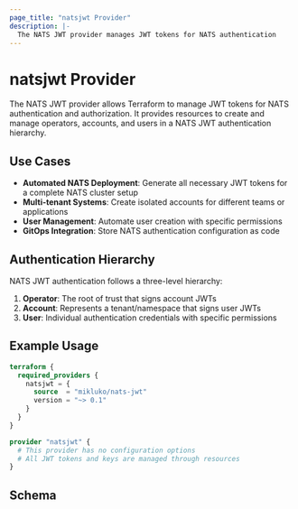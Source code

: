 ```yaml
---
page_title: "natsjwt Provider"
description: |-
  The NATS JWT provider manages JWT tokens for NATS authentication
---
```


# natsjwt Provider

The NATS JWT provider allows Terraform to manage JWT tokens for NATS authentication and authorization. It provides resources to create and manage operators, accounts, and users in a NATS JWT authentication hierarchy.

## Use Cases

- **Automated NATS Deployment**: Generate all necessary JWT tokens for a complete NATS cluster setup
- **Multi-tenant Systems**: Create isolated accounts for different teams or applications
- **User Management**: Automate user creation with specific permissions
- **GitOps Integration**: Store NATS authentication configuration as code

## Authentication Hierarchy

NATS JWT authentication follows a three-level hierarchy:

1. **Operator**: The root of trust that signs account JWTs
2. **Account**: Represents a tenant/namespace that signs user JWTs
3. **User**: Individual authentication credentials with specific permissions

## Example Usage

```terraform
terraform {
  required_providers {
    natsjwt = {
      source  = "mikluko/nats-jwt"
      version = "~> 0.1"
    }
  }
}

provider "natsjwt" {
  # This provider has no configuration options
  # All JWT tokens and keys are managed through resources
}
```

<!-- schema generated by tfplugindocs -->
## Schema